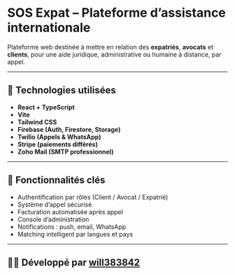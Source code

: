 # SOS Expat – Plateforme d’assistance internationale

Plateforme web destinée à mettre en relation des **expatriés**, **avocats** et **clients**, pour une aide juridique, administrative ou humaine à distance, par appel.

---

## 🚀 Technologies utilisées

- **React + TypeScript**
- **Vite**
- **Tailwind CSS**
- **Firebase (Auth, Firestore, Storage)**
- **Twilio (Appels & WhatsApp)**
- **Stripe (paiements différés)**
- **Zoho Mail (SMTP professionnel)**

---

## 🔐 Fonctionnalités clés

- Authentification par rôles (Client / Avocat / Expatrié)
- Système d’appel sécurisé
- Facturation automatisée après appel
- Console d’administration
- Notifications : push, email, WhatsApp
- Matching intelligent par langues et pays

---

## 🧑‍💻 Développé par [will383842](https://github.com/will383842)


